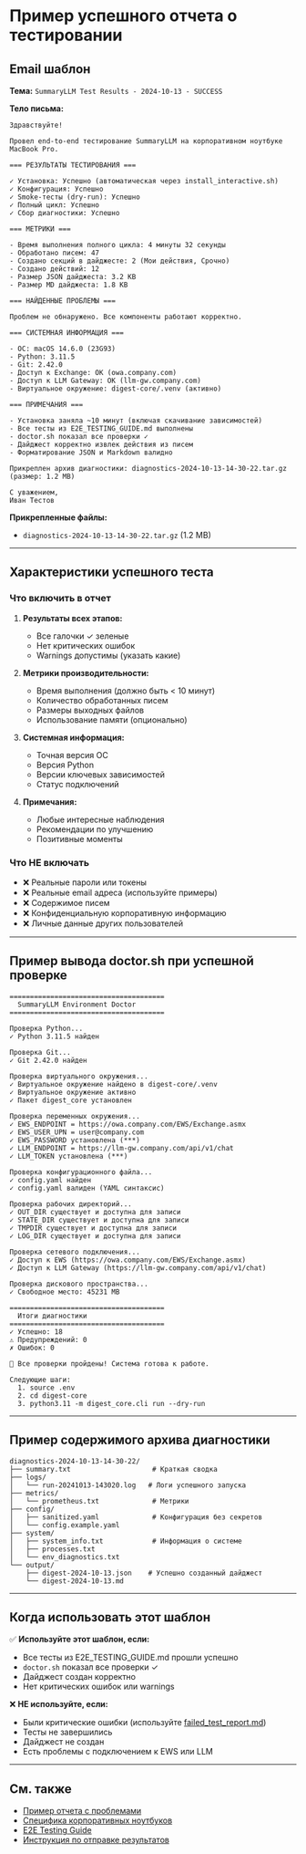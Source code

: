 # Пример успешного отчета о тестировании

## Email шаблон

**Тема:** `SummaryLLM Test Results - 2024-10-13 - SUCCESS`

**Тело письма:**

```
Здравствуйте!

Провел end-to-end тестирование SummaryLLM на корпоративном ноутбуке MacBook Pro.

=== РЕЗУЛЬТАТЫ ТЕСТИРОВАНИЯ ===

✓ Установка: Успешно (автоматическая через install_interactive.sh)
✓ Конфигурация: Успешно
✓ Smoke-тесты (dry-run): Успешно
✓ Полный цикл: Успешно
✓ Сбор диагностики: Успешно

=== МЕТРИКИ ===

- Время выполнения полного цикла: 4 минуты 32 секунды
- Обработано писем: 47
- Создано секций в дайджесте: 2 (Мои действия, Срочно)
- Создано действий: 12
- Размер JSON дайджеста: 3.2 KB
- Размер MD дайджеста: 1.8 KB

=== НАЙДЕННЫЕ ПРОБЛЕМЫ ===

Проблем не обнаружено. Все компоненты работают корректно.

=== СИСТЕМНАЯ ИНФОРМАЦИЯ ===

- ОС: macOS 14.6.0 (23G93)
- Python: 3.11.5
- Git: 2.42.0
- Доступ к Exchange: OK (owa.company.com)
- Доступ к LLM Gateway: OK (llm-gw.company.com)
- Виртуальное окружение: digest-core/.venv (активно)

=== ПРИМЕЧАНИЯ ===

- Установка заняла ~10 минут (включая скачивание зависимостей)
- Все тесты из E2E_TESTING_GUIDE.md выполнены
- doctor.sh показал все проверки ✓
- Дайджест корректно извлек действия из писем
- Форматирование JSON и Markdown валидно

Прикреплен архив диагностики: diagnostics-2024-10-13-14-30-22.tar.gz (размер: 1.2 MB)

С уважением,
Иван Тестов
```

**Прикрепленные файлы:**
- `diagnostics-2024-10-13-14-30-22.tar.gz` (1.2 MB)

---

## Характеристики успешного теста

### Что включить в отчет

1. **Результаты всех этапов:**
   - Все галочки ✓ зеленые
   - Нет критических ошибок
   - Warnings допустимы (указать какие)

2. **Метрики производительности:**
   - Время выполнения (должно быть < 10 минут)
   - Количество обработанных писем
   - Размеры выходных файлов
   - Использование памяти (опционально)

3. **Системная информация:**
   - Точная версия ОС
   - Версия Python
   - Версии ключевых зависимостей
   - Статус подключений

4. **Примечания:**
   - Любые интересные наблюдения
   - Рекомендации по улучшению
   - Позитивные моменты

### Что НЕ включать

- ❌ Реальные пароли или токены
- ❌ Реальные email адреса (используйте примеры)
- ❌ Содержимое писем
- ❌ Конфиденциальную корпоративную информацию
- ❌ Личные данные других пользователей

---

## Пример вывода doctor.sh при успешной проверке

```
======================================
  SummaryLLM Environment Doctor
======================================

Проверка Python...
✓ Python 3.11.5 найден

Проверка Git...
✓ Git 2.42.0 найден

Проверка виртуального окружения...
✓ Виртуальное окружение найдено в digest-core/.venv
✓ Виртуальное окружение активно
✓ Пакет digest_core установлен

Проверка переменных окружения...
✓ EWS_ENDPOINT = https://owa.company.com/EWS/Exchange.asmx
✓ EWS_USER_UPN = user@company.com
✓ EWS_PASSWORD установлена (***)
✓ LLM_ENDPOINT = https://llm-gw.company.com/api/v1/chat
✓ LLM_TOKEN установлена (***)

Проверка конфигурационного файла...
✓ config.yaml найден
✓ config.yaml валиден (YAML синтаксис)

Проверка рабочих директорий...
✓ OUT_DIR существует и доступна для записи
✓ STATE_DIR существует и доступна для записи
✓ TMPDIR существует и доступна для записи
✓ LOG_DIR существует и доступна для записи

Проверка сетевого подключения...
✓ Доступ к EWS (https://owa.company.com/EWS/Exchange.asmx)
✓ Доступ к LLM Gateway (https://llm-gw.company.com/api/v1/chat)

Проверка дискового пространства...
✓ Свободное место: 45231 MB

======================================
  Итоги диагностики
======================================
✓ Успешно: 18
⚠ Предупреждений: 0
✗ Ошибок: 0

🎉 Все проверки пройдены! Система готова к работе.

Следующие шаги:
  1. source .env
  2. cd digest-core
  3. python3.11 -m digest_core.cli run --dry-run
```

---

## Пример содержимого архива диагностики

```
diagnostics-2024-10-13-14-30-22/
├── summary.txt                    # Краткая сводка
├── logs/
│   └── run-20241013-143020.log   # Логи успешного запуска
├── metrics/
│   └── prometheus.txt             # Метрики
├── config/
│   ├── sanitized.yaml             # Конфигурация без секретов
│   └── config.example.yaml
├── system/
│   ├── system_info.txt            # Информация о системе
│   ├── processes.txt
│   └── env_diagnostics.txt
└── output/
    ├── digest-2024-10-13.json    # Успешно созданный дайджест
    └── digest-2024-10-13.md
```

---

## Когда использовать этот шаблон

✅ **Используйте этот шаблон, если:**
- Все тесты из E2E_TESTING_GUIDE.md прошли успешно
- `doctor.sh` показал все проверки ✓
- Дайджест создан корректно
- Нет критических ошибок или warnings

❌ **НЕ используйте, если:**
- Были критические ошибки (используйте [failed_test_report.md](./failed_test_report.md))
- Тесты не завершились
- Дайджест не создан
- Есть проблемы с подключением к EWS или LLM

---

## См. также

- [Пример отчета с проблемами](./failed_test_report.md)
- [Специфика корпоративных ноутбуков](./corporate_laptop_setup.md)
- [E2E Testing Guide](../E2E_TESTING_GUIDE.md)
- [Инструкция по отправке результатов](../../../docs/testing/SEND_RESULTS.md)


